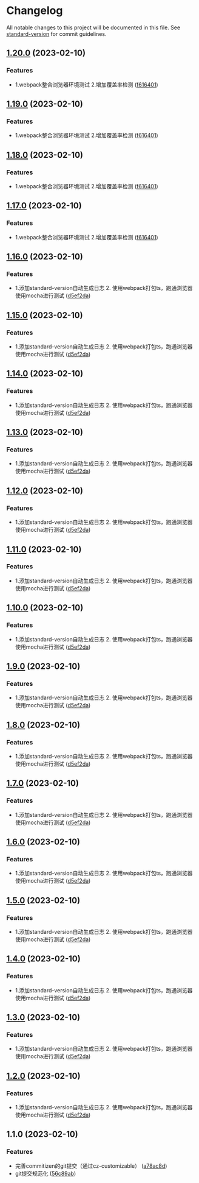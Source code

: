 # Changelog

All notable changes to this project will be documented in this file. See [standard-version](https://github.com/conventional-changelog/standard-version) for commit guidelines.

## [1.20.0](https://github.com/LPZ0058/vue2-study/compare/v1.9.0...v1.20.0) (2023-02-10)


### Features

* 1.webpack整合浏览器环境测试 2.增加覆盖率检测 ([f616401](https://github.com/LPZ0058/vue2-study/commit/f61640111748d22665d317a28b5b6f63f9b0b0a2))

## [1.19.0](https://github.com/LPZ0058/vue2-study/compare/v1.9.0...v1.19.0) (2023-02-10)


### Features

* 1.webpack整合浏览器环境测试 2.增加覆盖率检测 ([f616401](https://github.com/LPZ0058/vue2-study/commit/f61640111748d22665d317a28b5b6f63f9b0b0a2))

## [1.18.0](https://github.com/LPZ0058/vue2-study/compare/v1.9.0...v1.18.0) (2023-02-10)


### Features

* 1.webpack整合浏览器环境测试 2.增加覆盖率检测 ([f616401](https://github.com/LPZ0058/vue2-study/commit/f61640111748d22665d317a28b5b6f63f9b0b0a2))

## [1.17.0](https://github.com/LPZ0058/vue2-study/compare/v1.9.0...v1.17.0) (2023-02-10)


### Features

* 1.webpack整合浏览器环境测试 2.增加覆盖率检测 ([f616401](https://github.com/LPZ0058/vue2-study/commit/f61640111748d22665d317a28b5b6f63f9b0b0a2))

## [1.16.0](https://github.com/LPZ0058/vue2-study/compare/v1.1.0...v1.16.0) (2023-02-10)


### Features

* 1.添加standard-version自动生成日志 2. 使用webpack打包ts，跑通浏览器使用mocha进行测试 ([d5ef2da](https://github.com/LPZ0058/vue2-study/commit/d5ef2dabde932cf0cd9c986e4c01e5bafa2011b9))

## [1.15.0](https://github.com/LPZ0058/vue2-study/compare/v1.1.0...v1.15.0) (2023-02-10)


### Features

* 1.添加standard-version自动生成日志 2. 使用webpack打包ts，跑通浏览器使用mocha进行测试 ([d5ef2da](https://github.com/LPZ0058/vue2-study/commit/d5ef2dabde932cf0cd9c986e4c01e5bafa2011b9))

## [1.14.0](https://github.com/LPZ0058/vue2-study/compare/v1.1.0...v1.14.0) (2023-02-10)


### Features

* 1.添加standard-version自动生成日志 2. 使用webpack打包ts，跑通浏览器使用mocha进行测试 ([d5ef2da](https://github.com/LPZ0058/vue2-study/commit/d5ef2dabde932cf0cd9c986e4c01e5bafa2011b9))

## [1.13.0](https://github.com/LPZ0058/vue2-study/compare/v1.1.0...v1.13.0) (2023-02-10)


### Features

* 1.添加standard-version自动生成日志 2. 使用webpack打包ts，跑通浏览器使用mocha进行测试 ([d5ef2da](https://github.com/LPZ0058/vue2-study/commit/d5ef2dabde932cf0cd9c986e4c01e5bafa2011b9))

## [1.12.0](https://github.com/LPZ0058/vue2-study/compare/v1.1.0...v1.12.0) (2023-02-10)


### Features

* 1.添加standard-version自动生成日志 2. 使用webpack打包ts，跑通浏览器使用mocha进行测试 ([d5ef2da](https://github.com/LPZ0058/vue2-study/commit/d5ef2dabde932cf0cd9c986e4c01e5bafa2011b9))

## [1.11.0](https://github.com/LPZ0058/vue2-study/compare/v1.1.0...v1.11.0) (2023-02-10)


### Features

* 1.添加standard-version自动生成日志 2. 使用webpack打包ts，跑通浏览器使用mocha进行测试 ([d5ef2da](https://github.com/LPZ0058/vue2-study/commit/d5ef2dabde932cf0cd9c986e4c01e5bafa2011b9))

## [1.10.0](https://github.com/LPZ0058/vue2-study/compare/v1.1.0...v1.10.0) (2023-02-10)


### Features

* 1.添加standard-version自动生成日志 2. 使用webpack打包ts，跑通浏览器使用mocha进行测试 ([d5ef2da](https://github.com/LPZ0058/vue2-study/commit/d5ef2dabde932cf0cd9c986e4c01e5bafa2011b9))

## [1.9.0](https://github.com/LPZ0058/vue2-study/compare/v1.1.0...v1.9.0) (2023-02-10)


### Features

* 1.添加standard-version自动生成日志 2. 使用webpack打包ts，跑通浏览器使用mocha进行测试 ([d5ef2da](https://github.com/LPZ0058/vue2-study/commit/d5ef2dabde932cf0cd9c986e4c01e5bafa2011b9))

## [1.8.0](https://github.com/LPZ0058/vue2-study/compare/v1.1.0...v1.8.0) (2023-02-10)


### Features

* 1.添加standard-version自动生成日志 2. 使用webpack打包ts，跑通浏览器使用mocha进行测试 ([d5ef2da](https://github.com/LPZ0058/vue2-study/commit/d5ef2dabde932cf0cd9c986e4c01e5bafa2011b9))

## [1.7.0](https://github.com/LPZ0058/vue2-study/compare/v1.1.0...v1.7.0) (2023-02-10)


### Features

* 1.添加standard-version自动生成日志 2. 使用webpack打包ts，跑通浏览器使用mocha进行测试 ([d5ef2da](https://github.com/LPZ0058/vue2-study/commit/d5ef2dabde932cf0cd9c986e4c01e5bafa2011b9))

## [1.6.0](https://github.com/LPZ0058/vue2-study/compare/v1.1.0...v1.6.0) (2023-02-10)


### Features

* 1.添加standard-version自动生成日志 2. 使用webpack打包ts，跑通浏览器使用mocha进行测试 ([d5ef2da](https://github.com/LPZ0058/vue2-study/commit/d5ef2dabde932cf0cd9c986e4c01e5bafa2011b9))

## [1.5.0](https://github.com/LPZ0058/vue2-study/compare/v1.1.0...v1.5.0) (2023-02-10)


### Features

* 1.添加standard-version自动生成日志 2. 使用webpack打包ts，跑通浏览器使用mocha进行测试 ([d5ef2da](https://github.com/LPZ0058/vue2-study/commit/d5ef2dabde932cf0cd9c986e4c01e5bafa2011b9))

## [1.4.0](https://github.com/LPZ0058/vue2-study/compare/v1.1.0...v1.4.0) (2023-02-10)


### Features

* 1.添加standard-version自动生成日志 2. 使用webpack打包ts，跑通浏览器使用mocha进行测试 ([d5ef2da](https://github.com/LPZ0058/vue2-study/commit/d5ef2dabde932cf0cd9c986e4c01e5bafa2011b9))

## [1.3.0](https://github.com/LPZ0058/vue2-study/compare/v1.1.0...v1.3.0) (2023-02-10)


### Features

* 1.添加standard-version自动生成日志 2. 使用webpack打包ts，跑通浏览器使用mocha进行测试 ([d5ef2da](https://github.com/LPZ0058/vue2-study/commit/d5ef2dabde932cf0cd9c986e4c01e5bafa2011b9))

## [1.2.0](https://github.com/LPZ0058/vue2-study/compare/v1.1.0...v1.2.0) (2023-02-10)


### Features

* 1.添加standard-version自动生成日志 2. 使用webpack打包ts，跑通浏览器使用mocha进行测试 ([d5ef2da](https://github.com/LPZ0058/vue2-study/commit/d5ef2dabde932cf0cd9c986e4c01e5bafa2011b9))

## 1.1.0 (2023-02-10)


### Features

* 完善commitizen的git提交（通过cz-customizable） ([a78ac8d](https://github.com/LPZ0058/vue2-study/commit/a78ac8d437d25dd66cac2f673105fb1dcb2c52d5))
* git提交规范化 ([56c89ab](https://github.com/LPZ0058/vue2-study/commit/56c89abf8bd059f19508fa058ee5a29a1e68c93a))
